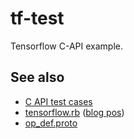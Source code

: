 # tf-test

Tensorflow C-API example.

## See also

* [C API test cases](https://github.com/tensorflow/tensorflow/blob/master/tensorflow/c/c_api_test.cc)
* [tensorflow.rb](https://github.com/somaticio/tensorflow.rb) ([blog pos](https://medium.com/@Arafat./introducing-tensorflow-ruby-api-e77a477ff16e))
* [op\_def.proto](https://github.com/tensorflow/tensorflow/blob/master/tensorflow/core/framework/op_def.proto)
